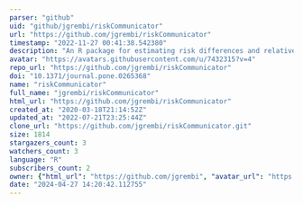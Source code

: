 ```yaml
---
parser: "github"
uid: "github/jgrembi/riskCommunicator"
url: "https://github.com/jgrembi/riskCommunicator"
timestamp: "2022-11-27 00:41:38.542380"
description: "An R package for estimating risk differences and relative risk measures"
avatar: "https://avatars.githubusercontent.com/u/7432315?v=4"
repo_url: "https://github.com/jgrembi/riskCommunicator"
doi: "10.1371/journal.pone.0265368"
name: "riskCommunicator"
full_name: "jgrembi/riskCommunicator"
html_url: "https://github.com/jgrembi/riskCommunicator"
created_at: "2020-03-18T21:14:52Z"
updated_at: "2022-07-21T23:25:44Z"
clone_url: "https://github.com/jgrembi/riskCommunicator.git"
size: 1814
stargazers_count: 3
watchers_count: 3
language: "R"
subscribers_count: 2
owner: {"html_url": "https://github.com/jgrembi", "avatar_url": "https://avatars.githubusercontent.com/u/7432315?v=4", "login": "jgrembi", "type": "User"}
date: "2024-04-27 14:20:42.112755"
---
```

